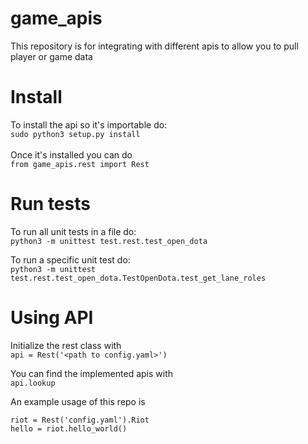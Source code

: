 # game_apis
This repository is for integrating with different apis to allow you to pull player or game data

# Install
To install the api so it's importable do:<br />
```sudo python3 setup.py install```<br /><br />
Once it's installed you can do<br />
```from game_apis.rest import Rest```

# Run tests
To run all unit tests in a file do:<br />
```python3 -m unittest test.rest.test_open_dota```

To run a specific unit test do:<br />
```python3 -m unittest test.rest.test_open_dota.TestOpenDota.test_get_lane_roles```

# Using API
Initialize the rest class with<br />
```api = Rest('<path to config.yaml>')```

You can find the implemented apis with<br />
```api.lookup```

An example usage of this repo is
```
riot = Rest('config.yaml').Riot
hello = riot.hello_world()
```
